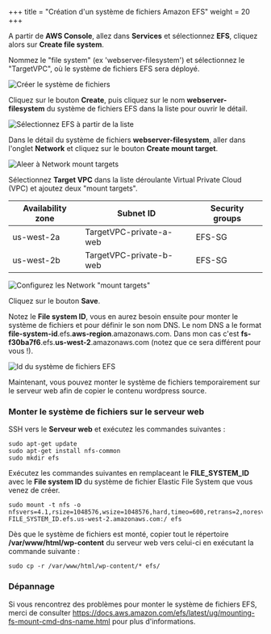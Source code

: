 +++
title = "Création d'un système de fichiers Amazon EFS"
weight = 20
+++

A partir de **AWS Console**, allez dans **Services** et sélectionnez **EFS**, cliquez alors sur **Create file system**.

Nommez le "file system" (ex 'webserver-filesystem') et sélectionnez le "TargetVPC", où le système de fichiers EFS sera déployé. 

![Créer le système de fichiers](/ecs/create-efs-name.en.png)

Cliquez sur le bouton **Create**, puis cliquez sur le nom **webserver-filesystem** du système de fichiers EFS dans la liste pour ouvrir le détail.

![Sélectionnez EFS à partir de la liste](/ecs/create-efs-select.en.png)

Dans le détail du système de fichiers **webserver-filesystem**, aller dans l'onglet **Network** et cliquez sur le bouton **Create mount target**.

![Aleer à Network mount targets](/ecs/create-efs-mount-target.en.png)

Sélectionnez **Target VPC** dans la liste déroulante Virtual Private Cloud (VPC) et ajoutez deux "mount targets".

| Availability zone    | Subnet ID      								   | Security groups            |
| ---------------------- | ---------------- |----------------|
| us-west-2a                | TargetVPC-private-a-web            | EFS-SG  |
| us-west-2b                | TargetVPC-private-b-web    | EFS-SG  |


![Configurez les Network "mount targets"](/ecs/create-efs-configure-mount-targets.en.png)

Cliquez sur le bouton **Save**.

Notez le **File system ID**, vous en aurez besoin ensuite pour monter le système de fichiers et pour définir le son nom DNS. Le nom DNS a le format **file-system-id**.efs.**aws-region**.amazonaws.com. Dans mon cas c'est **fs-f30ba7f6**.efs.**us-west-2**.amazonaws.com (notez que ce sera différent pour vous !).

![Id du système de fichiers EFS](/ecs/create-efs-file-system-id.en.png)

Maintenant, vous pouvez monter le système de fichiers temporairement sur le serveur web afin de copier le contenu wordpress source.

### Monter le système de fichiers sur le serveur web

SSH vers le **Serveur web** et exécutez les commandes suivantes :
```
sudo apt-get update
sudo apt-get install nfs-common
sudo mkdir efs
```

Exécutez les commandes suivantes en remplaceant le **FILE_SYSTEM_ID** avec le **File system ID** du système de fichier Elastic File System que vous venez de créer.

```
sudo mount -t nfs -o nfsvers=4.1,rsize=1048576,wsize=1048576,hard,timeo=600,retrans=2,noresvport FILE_SYSTEM_ID.efs.us-west-2.amazonaws.com:/ efs
```


Dès que le système de fichiers est monté, copier tout le répertoire **/var/www/html/wp-content** du serveur web vers celui-ci en exécutant la commande suivante :

```
sudo cp -r /var/www/html/wp-content/* efs/
```

### Dépannage

Si vous rencontrez des problèmes pour monter le système de fichiers EFS, merci de consulter https://docs.aws.amazon.com/efs/latest/ug/mounting-fs-mount-cmd-dns-name.html pour plus d'informations.